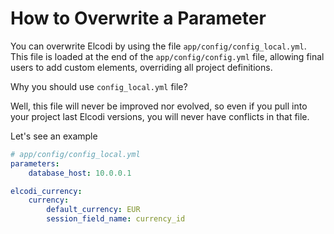 How to Overwrite a Parameter
============================

You can overwrite Elcodi by using the file `app/config/config_local.yml`. This
file is loaded at the end of the `app/config/config.yml` file, allowing final 
users to add custom elements, overriding all project definitions.

Why you should use `config_local.yml` file?

Well, this file will never be improved nor evolved, so even if you pull into 
your project last Elcodi versions, you will never have conflicts in that file.

Let's see an example

``` yaml
# app/config/config_local.yml
parameters:
    database_host: 10.0.0.1

elcodi_currency:
    currency:
        default_currency: EUR
        session_field_name: currency_id
```
